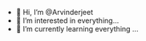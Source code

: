 - 👋 Hi, I’m @Arvinderjeet
- 👀 I’m interested in everything...
- 🌱 I’m currently learning everything ...



